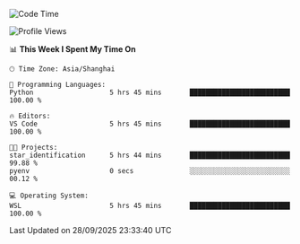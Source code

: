 <!--START_SECTION:waka-->
![Code Time](http://img.shields.io/badge/Code%20Time-3%2C132%20hrs%2018%20mins-blue)

![Profile Views](http://img.shields.io/badge/Profile%20Views-0-blue)

📊 **This Week I Spent My Time On** 

```text
🕑︎ Time Zone: Asia/Shanghai

💬 Programming Languages: 
Python                   5 hrs 45 mins       █████████████████████████   100.00 % 

🔥 Editors: 
VS Code                  5 hrs 45 mins       █████████████████████████   100.00 % 

🐱‍💻 Projects: 
star_identification      5 hrs 44 mins       █████████████████████████   99.88 % 
pyenv                    0 secs              ░░░░░░░░░░░░░░░░░░░░░░░░░   00.12 % 

💻 Operating System: 
WSL                      5 hrs 45 mins       █████████████████████████   100.00 % 
```


 Last Updated on 28/09/2025 23:33:40 UTC
<!--END_SECTION:waka-->